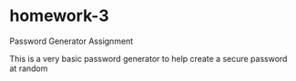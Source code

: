 # homework-3
Password Generator Assignment

This is a very basic password generator to help create a secure password at random
